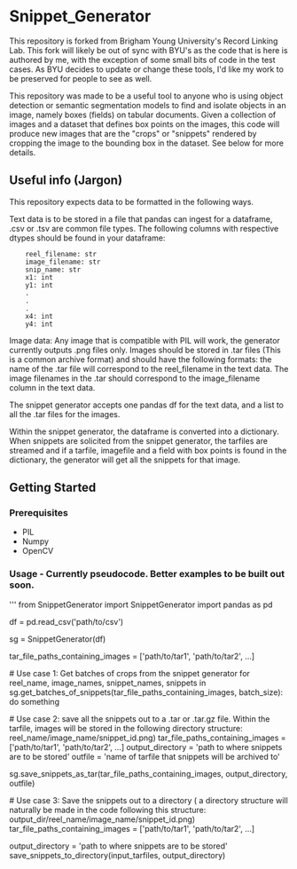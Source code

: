 # Snippet_Generator
This repository is forked from Brigham Young University's Record Linking Lab. This fork will likely be out of sync with BYU's as the code that is here is authored by me, with the exception of some small bits of code in the test cases. As BYU decides to update or change these tools, I'd like my work to be preserved for people to see as well.

This repository was made to be a useful tool to anyone who is using object detection or semantic segmentation models to find and isolate objects in an image, namely boxes (fields) on tabular documents. Given a collection of images and a dataset that defines box points on the images, this code will produce new images that are the "crops" or "snippets" rendered by cropping the image to the bounding box in the dataset. See below for more details. 

## Useful info (Jargon)
This repository expects data to be formatted in the following ways.

Text data is to be stored in a file that pandas can ingest for a dataframe, .csv or .tsv are common file types. The following columns with respective dtypes should be found in your dataframe: 

        reel_filename: str
        image_filename: str
        snip_name: str
        x1: int
        y1: int
        .
        .
        .
        x4: int
        y4: int

Image data: Any image that is compatible with PIL will work, the generator currently outputs .png files only. Images should be stored in .tar files (This is a common archive format) and should have the following formats: the name of the .tar file will correspond to the reel_filename in the text data. The image filenames in the .tar should correspond to the image_filename column in the text data. 

The snippet generator accepts one pandas df for the text data, and a list to all the .tar files for the images. 

Within the snippet generator, the dataframe is converted into a dictionary. When snippets are solicited from the snippet generator, the tarfiles are streamed and if a tarfile, imagefile and a field with box points is found in the dictionary, the generator will get all the snippets for that image. 

## Getting Started
### Prerequisites
* PIL
* Numpy
* OpenCV

### Usage - Currently pseudocode. Better examples to be built out soon. 
'''
from SnippetGenerator import SnippetGenerator
import pandas as pd

df = pd.read_csv('path/to/csv')

sg = SnippetGenerator(df)

tar_file_paths_containing_images = ['path/to/tar1', 'path/to/tar2', ...]

\# Use case 1: Get batches of crops from the snippet generator
for reel_name, image_names, snippet_names, snippets in sg.get_batches_of_snippets(tar_file_paths_containing_images, batch_size):
    do something

\# Use case 2: save all the snippets out to a .tar or .tar.gz file. Within the tarfile, images will be stored in the following directory structure: reel_name/image_name/snippet_id.png)
tar_file_paths_containing_images = ['path/to/tar1', 'path/to/tar2', ...]
output_directory = 'path to where snippets are to be stored'
outfile = 'name of tarfile that snippets will be archived to'

sg.save_snippets_as_tar(tar_file_paths_containing_images, output_directory, outfile)

\# Use case 3: Save the snippets out to a directory ( a directory structure will naturally be made in the code following this structure: output_dir/reel_name/image_name/snippet_id.png)
tar_file_paths_containing_images = ['path/to/tar1', 'path/to/tar2', ...]

output_directory = 'path to where snippets are to be stored'
save_snippets_to_directory(input_tarfiles, output_directory)



